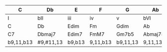 |C|Db|E|F|G|Ab|Bb|
|-|-|-|-|-|-|-| 
|I|bII|iii|iv|v|bVI|bVII|
|C|Db|Edim|Fm|Gdim|Ab|Bbm|
|C7|Dbmaj7|Edim7|FmM7|Gm7b5|Abmaj7#5|Bbm7|
| b9,11,b13 | #9,#11,13 | b9,b13 | 9,11,b13 | b9,11,13 | 9,11,13 | 9,#11,13 |
